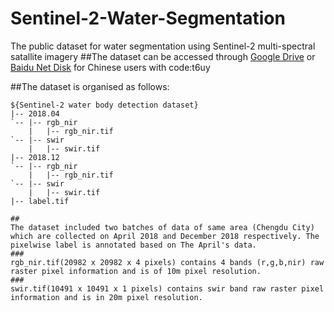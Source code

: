 # Sentinel-2-Water-Segmentation
The public dataset for water segmentation using Sentinel-2 multi-spectral satallite imagery
##The dataset can be accessed through [Google Drive](https://drive.google.com/file/d/1FZyT70mTAMyMYGSv8JcDj3uctnkjqtPZ/view?usp=sharing) or [Baidu Net Disk](https://pan.baidu.com/s/1Iy2iiWr3MkITSsfjPp30ww) for Chinese users with code:t6uy

##The dataset is organised as follows:
  ~~~
  ${Sentinel-2 water body detection dataset}
  |-- 2018.04
  `-- |-- rgb_nir
      |   |-- rgb_nir.tif
  `-- |-- swir
      |   |-- swir.tif
  |-- 2018.12
  `-- |-- rgb_nir
      |   |-- rgb_nir.tif
  `-- |-- swir
      |   |-- swir.tif
  |-- label.tif

##
The dataset included two batches of data of same area (Chengdu City) which are collected on April 2018 and December 2018 respectively. The pixelwise label is annotated based on The April's data.
###
rgb_nir.tif(20982 x 20982 x 4 pixels) contains 4 bands (r,g,b,nir) raw raster pixel information and is of 10m pixel resolution.
###
swir.tif(10491 x 10491 x 1 pixels) contains swir band raw raster pixel information and is in 20m pixel resolution.
